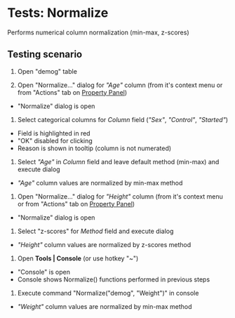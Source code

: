 <!-- TITLE: Tests: Normalize -->
<!-- SUBTITLE: -->

# Tests: Normalize

Performs numerical column normalization (min-max, z-scores)

## Testing scenario

1. Open "demog" table

1. Open "Normalize..." dialog for *"Age"* column (from it's context menu or from "Actions" tab
   on [Property Panel](../../datagrok/navigation.md#properties))

* "Normalize" dialog is open

1. Select categorical columns for *Column* field (*"Sex"*, *"Control"*, *"Started"*)

* Field is highlighted in red
* "OK" disabled for clicking
* Reason is shown in tooltip (column is not numerated)

1. Select *"Age"* in *Column* field and leave default method (min-max) and execute dialog

* *"Age"* column values are normalized by min-max method

1. Open "Normalize..." dialog for *"Height"* column (from it's context menu or from "Actions" tab
   on [Property Panel](../../datagrok/navigation.md#properties))

* "Normalize" dialog is open

1. Select "z-scores" for *Method* field and execute dialog

* *"Height"* column values are normalized by z-scores method

1. Open **Tools | Console** (or use hotkey "~")

* "Console"  is open
* Console shows Normalize() functions performed in previous steps

1. Execute command "Normalize("demog", "Weight")" in console

* *"Weight"* column values are normalized by min-max method
